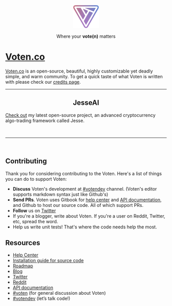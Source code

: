 <p align="center">
  <p align="center">
    <img src="./public/imgs/voten.png" alt="Voten" height="72"
  </p>
  <p align="center">
    Where your <strong>vote(n)</strong> matters
  </p>
</p>

# [Voten.co](https://voten.co)

[Voten.co](https://voten.co) is an open-source, beautiful, highly customizable yet deadly simple, and warm community. To get a quick taste of what Voten is written with please check our [credits page](https://voten.co/credits).

<hr>
<h2 align="center">JesseAI</h2>

[Check out](https://github.com/jesse-ai/jesse) my latest open-source project, an advanced cryptocurrency algo-trading framework called Jesse. 

<br>
<hr>
<br>

## Contributing

Thank you for considering contributing to the Voten. Here's a list of things you can do to support Voten:

- **Discuss** Voten's development at  [#votendev](https://voten.co/c/votendev) channel. (Voten's editor supports markdown syntax just like Github's)
- **Send PRs**. Voten uses Gitbook for [help center](https://help.voten.co) and [API documentation](https://api.voten.co), and Github to host our source code. All of which support PRs. 
- **Follow** us on [Twitter](https://twitter.com/voten_co) 
- If you're a blogger, write about Voten. If you're a user on Reddit, Twitter, etc, spread the word. 
- Help us write unit tests! That's where the code needs help the most. 

## Resources

- [Help Center](https://help.voten.co)
- [Installation guide for source code](/installation.md)
- [Roadmap](https://github.com/voten-co/voten/projects/2)
- [Blog](https://medium.com/voten/)
- [Twitter](https://twitter.com/voten_co)
- [Reddit](https://www.reddit.com/r/voten/)
- [API documentation](https://api.voten.co)
- [#voten](https://voten.co/c/voten) (for general discussion about Voten)
- [#votendev](https://voten.co/c/votendev) (let’s talk code!)
